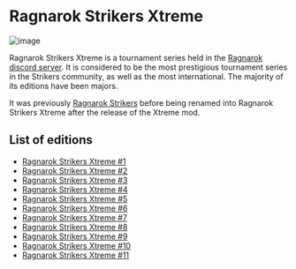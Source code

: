 # Ragnarok Strikers Xtreme

![image](https://github.com/inabikarilibrary/inalib/assets/110833255/7913eb37-9ad0-4aac-a77b-786780c6245f)

Ragnarok Strikers Xtreme is a tournament series held in the [Ragnarok discord server](https://discord.gg/Q86CRCNmcX).
It is considered to be the most prestigious tournament series in the Strikers community, as well as the most international.
The majority of its editions have been majors.

It was previously [Ragnarok Strikers](ragnamain.md) before being renamed into Ragnarok Strikers Xtreme after the release of the Xtreme mod.

## List of editions

- [Ragnarok Strikers Xtreme #1](ragnax1.md)
- [Ragnarok Strikers Xtreme #2](ragnax2.md)
- [Ragnarok Strikers Xtreme #3](ragnax3.md)
- [Ragnarok Strikers Xtreme #4](ragnax4.md)
- [Ragnarok Strikers Xtreme #5](ragnax5.md)
- [Ragnarok Strikers Xtreme #6](ragnax6.md)
- [Ragnarok Strikers Xtreme #7](ragnax7.md)
- [Ragnarok Strikers Xtreme #8](ragnax8.md)
- [Ragnarok Strikers Xtreme #9](ragnax9.md)
- [Ragnarok Strikers Xtreme #10](ragnax10.md)
- [Ragnarok Strikers Xtreme #11](ragnax11.md)